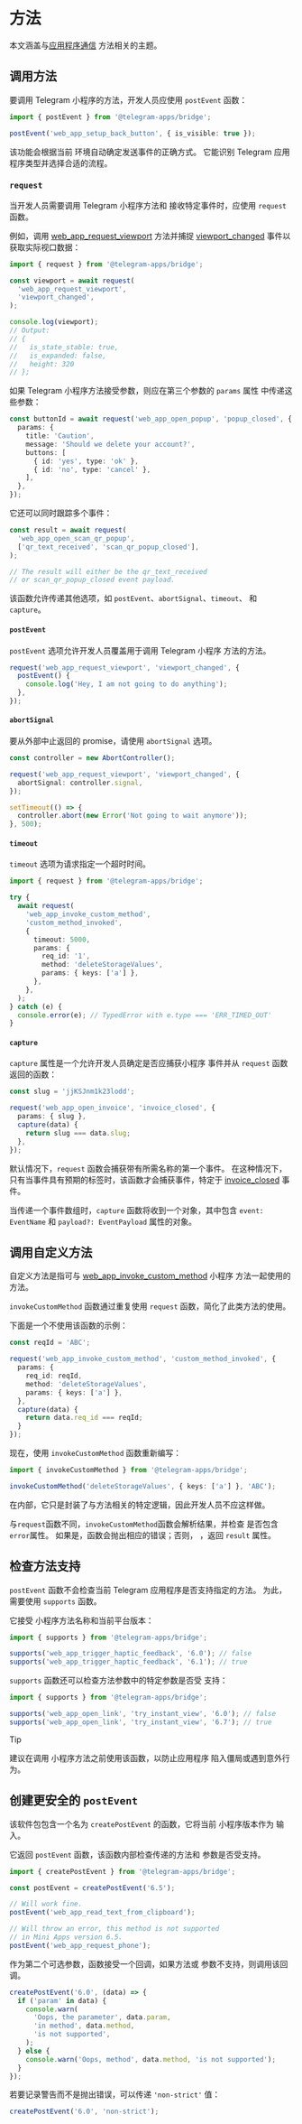 # 方法

本文涵盖与[应用程序通信](../../platform/apps-communication.md) 方法相关的主题。

## 调用方法

要调用 Telegram 小程序的方法，开发人员应使用 `postEvent` 函数：

```typescript
import { postEvent } from '@telegram-apps/bridge';

postEvent('web_app_setup_back_button', { is_visible: true });
```

该功能会根据当前
环境自动确定发送事件的正确方式。  它能识别 Telegram 应用程序类型并选择合适的流程。

### `request`

当开发人员需要调用 Telegram 小程序方法和
接收特定事件时，应使用 `request` 函数。

例如，调用
[web_app_request_viewport](../../platform/methods.md#webapp-request-viewport) 方法并捕捉
[viewport_changed](../../platform/events.md#viewport-changed) 事件以获取实际视口数据：

```typescript
import { request } from '@telegram-apps/bridge';

const viewport = await request(
  'web_app_request_viewport',
  'viewport_changed',
);

console.log(viewport);
// Output:
// {
//   is_state_stable: true,
//   is_expanded: false,
//   height: 320
// };
```

如果 Telegram 小程序方法接受参数，则应在第三个参数的 `params` 属性
中传递这些参数：

```typescript
const buttonId = await request('web_app_open_popup', 'popup_closed', {
  params: {
    title: 'Caution',
    message: 'Should we delete your account?',
    buttons: [
      { id: 'yes', type: 'ok' },
      { id: 'no', type: 'cancel' },
    ],
  },
});
```

它还可以同时跟踪多个事件：

```typescript
const result = await request(
  'web_app_open_scan_qr_popup',
  ['qr_text_received', 'scan_qr_popup_closed'],
);

// The result will either be the qr_text_received 
// or scan_qr_popup_closed event payload.
```

该函数允许传递其他选项，如 `postEvent`、`abortSignal`、`timeout`、
和 `capture`。

#### `postEvent`

`postEvent` 选项允许开发人员覆盖用于调用 Telegram 小程序
方法的方法。

```typescript
request('web_app_request_viewport', 'viewport_changed', {
  postEvent() {
    console.log('Hey, I am not going to do anything');
  },
});
```

#### `abortSignal`

要从外部中止返回的 promise，请使用 `abortSignal` 选项。

```ts
const controller = new AbortController();

request('web_app_request_viewport', 'viewport_changed', {
  abortSignal: controller.signal,
});

setTimeout(() => {
  controller.abort(new Error('Not going to wait anymore'));
}, 500);
```

#### `timeout`

`timeout` 选项为请求指定一个超时时间。

```typescript
import { request } from '@telegram-apps/bridge';

try {
  await request(
    'web_app_invoke_custom_method',
    'custom_method_invoked',
    {
      timeout: 5000,
      params: {
        req_id: '1',
        method: 'deleteStorageValues',
        params: { keys: ['a'] },
      },
    },
  );
} catch (e) {
  console.error(e); // TypedError with e.type === 'ERR_TIMED_OUT'
}
```

#### `capture`

`capture` 属性是一个允许开发人员确定是否应捕获小程序
事件并从 `request` 函数返回的函数：

```typescript
const slug = 'jjKSJnm1k23lodd';

request('web_app_open_invoice', 'invoice_closed', {
  params: { slug },
  capture(data) {
    return slug === data.slug;
  },
});
```

默认情况下，`request` 函数会捕获带有所需名称的第一个事件。 在这种情况下，只有当事件具有预期的标签时，该函数才会捕获事件，特定于
[invoice_closed](../../platform/events.md#invoice-closed) 事件。

当传递一个事件数组时，`capture` 函数将收到一个对象，其中包含
`event: EventName` 和 `payload?: EventPayload` 属性的对象。

## 调用自定义方法

自定义方法是指可与
[web_app_invoke_custom_method](../../platform/methods.md#web-app-invoke-custom-method) 小程序
方法一起使用的方法。

`invokeCustomMethod` 函数通过重复使用 `request` 函数，简化了此类方法的使用。

下面是一个不使用该函数的示例：

```typescript
const reqId = 'ABC';

request('web_app_invoke_custom_method', 'custom_method_invoked', {
  params: {
    req_id: reqId,
    method: 'deleteStorageValues',
    params: { keys: ['a'] },
  },
  capture(data) {
    return data.req_id === reqId;
  }
});
```

现在，使用 `invokeCustomMethod` 函数重新编写：

```typescript
import { invokeCustomMethod } from '@telegram-apps/bridge';

invokeCustomMethod('deleteStorageValues', { keys: ['a'] }, 'ABC');
```

在内部，它只是封装了与方法相关的特定逻辑，因此开发人员不应这样做。

与`request`函数不同，`invokeCustomMethod`函数会解析结果，并检查
是否包含`error`属性。  如果是，函数会抛出相应的错误；否则，
，返回 `result` 属性。

## 检查方法支持

`postEvent` 函数不会检查当前 Telegram 应用程序是否支持指定的方法。  为此，需要使用 `supports` 函数。

它接受 小程序方法名称和当前平台版本：

```typescript
import { supports } from '@telegram-apps/bridge';

supports('web_app_trigger_haptic_feedback', '6.0'); // false
supports('web_app_trigger_haptic_feedback', '6.1'); // true
```

`supports` 函数还可以检查方法参数中的特定参数是否受
支持：

```typescript
import { supports } from '@telegram-apps/bridge';

supports('web_app_open_link', 'try_instant_view', '6.0'); // false
supports('web_app_open_link', 'try_instant_view', '6.7'); // true
```

> [!TIP]
> 建议在调用 小程序方法之前使用该函数，以防止应用程序
> 陷入僵局或遇到意外行为。

## 创建更安全的 `postEvent`

该软件包包含一个名为 `createPostEvent` 的函数，它将当前 小程序版本作为
输入。

它返回 `postEvent` 函数，该函数内部检查传递的方法和
参数是否受支持。

```typescript
import { createPostEvent } from '@telegram-apps/bridge';

const postEvent = createPostEvent('6.5');

// Will work fine.
postEvent('web_app_read_text_from_clipboard');

// Will throw an error, this method is not supported 
// in Mini Apps version 6.5.
postEvent('web_app_request_phone');
```

作为第二个可选参数，函数接受一个回调，如果方法或
参数不支持，则调用该回调。

```ts
createPostEvent('6.0', (data) => {
  if ('param' in data) {
    console.warn(
      'Oops, the parameter', data.param,
      'in method', data.method,
      'is not supported',
    );
  } else {
    console.warn('Oops, method', data.method, 'is not supported');
  }
});
```

若要记录警告而不是抛出错误，可以传递 `'non-strict'` 值：

```ts
createPostEvent('6.0', 'non-strict');
```
